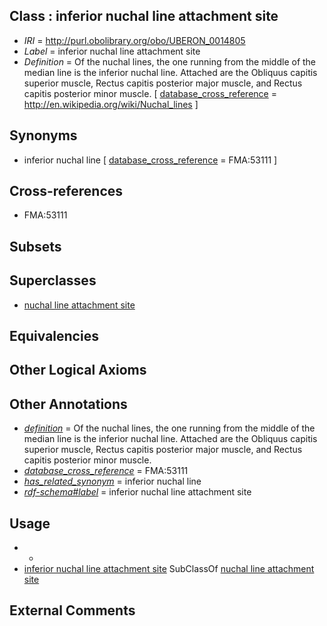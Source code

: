 
## Class : inferior nuchal line attachment site

 * *IRI* = http://purl.obolibrary.org/obo/UBERON_0014805
 * *Label* = inferior nuchal line attachment site
 * *Definition* = Of the nuchal lines, the one running from the middle of the median line is the inferior nuchal line. Attached are the Obliquus capitis superior muscle, Rectus capitis posterior major muscle, and Rectus capitis posterior minor muscle. [ [database_cross_reference](../../ef/oboInOwl#hasDbXref.md) = http://en.wikipedia.org/wiki/Nuchal_lines ]

## Synonyms

 * inferior nuchal line [ [database_cross_reference](../../ef/oboInOwl#hasDbXref.md) = FMA:53111 ]

## Cross-references

 * FMA:53111

## Subsets


## Superclasses

 * [nuchal line attachment site](../../UBERON/01/UBERON_0014801.md)

## Equivalencies


## Other Logical Axioms


## Other Annotations

 * *[definition](../../IAO/15/IAO_0000115.md)* = Of the nuchal lines, the one running from the middle of the median line is the inferior nuchal line. Attached are the Obliquus capitis superior muscle, Rectus capitis posterior major muscle, and Rectus capitis posterior minor muscle.
 * *[database_cross_reference](../../ef/oboInOwl#hasDbXref.md)* = FMA:53111
 * *[has_related_synonym](../../ym/oboInOwl#hasRelatedSynonym.md)* = inferior nuchal line
 * *[rdf-schema#label](../../el/rdf-schema#label.md)* = inferior nuchal line attachment site

## Usage

 * -
 * [inferior nuchal line attachment site](../../UBERON/05/UBERON_0014805.md) SubClassOf [nuchal line attachment site](../../UBERON/01/UBERON_0014801.md)

## External Comments

